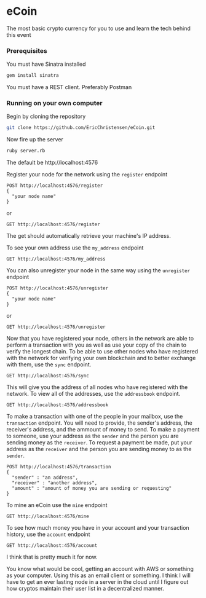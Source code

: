 # eCoin
The most basic crypto currency for you to use and learn the tech behind this event

### Prerequisites
You must have Sinatra installed
```bash
gem install sinatra
```

You must have a REST client. Preferably Postman

### Running on your own computer

Begin by cloning the repository
```bash
git clone https://github.com/EricChristensen/eCoin.git
```

Now fire up the server
```bash
ruby server.rb
```
The default be http://localhost:4576

Register your node for the network using the `register` endpoint
```
POST http://localhost:4576/register
{
  "your node name"
}
```
or
```
GET http://localhost:4576/register
```
The get should automatically retrieve your machine's IP address.

To see your own address use the `my_address` endpoint
```
GET http://localhost:4576/my_address
```

You can also unregister your node in the same way using the `unregister` endpoint
```
POST http://localhost:4576/unregister
{
  "your node name"
}
```
or
```
GET http://localhost:4576/unregister
```

Now that you have registered your node, others in the network are able to perform a transaction with you as well as use your copy of the chain to verify the longest chain. To be able to use other nodes who have registered with the network for verifying your own blockchain and to better exchange with them, use the `sync` endpoint.

```
GET http://localhost:4576/sync
```

This will give you the address of all nodes who have registered with the network. To view all of the addresses, use the `addressbook` endpoint.

```
GET http://localhost:4576/addressbook
```

To make a transaction with one of the people in your mailbox, use the `transaction` endpoint. You will need to provide, the sender's address, the receiver's address, and the ammount of money to send. To make a payment to someone, use your address as the `sender` and the person you are sending money as the `receiver`. To request a payment be made, put your address as the `receiver` and the person you are sending money to as the `sender`.

```
POST http://localhost:4576/transaction
{
  "sender" : "an address",
  "receiver" : "another address",
  "amount" : "amount of money you are sending or requesting"
}
```

To mine an eCoin use the `mine` endpoint
```
GET http://localhost:4576/mine
```

To see how much money you have in your account and your transaction history, use the `account` endpoint
```
GET http://localhost:4576/account
```

I think that is pretty much it for now.

You know what would be cool, getting an account with AWS or something as your computer. Using this as an email client or something. I think I will have to get an ever lasting node in a server in the cloud until I figure out how cryptos maintain their user list in a decentralized manner.
